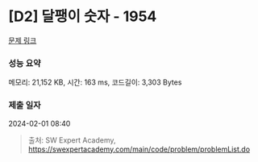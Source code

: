 # [D2] 달팽이 숫자 - 1954 

[문제 링크](https://swexpertacademy.com/main/code/problem/problemDetail.do?contestProbId=AV5PobmqAPoDFAUq) 

### 성능 요약

메모리: 21,152 KB, 시간: 163 ms, 코드길이: 3,303 Bytes

### 제출 일자

2024-02-01 08:40



> 출처: SW Expert Academy, https://swexpertacademy.com/main/code/problem/problemList.do